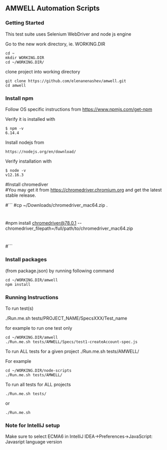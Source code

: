 AMWELL Automation Scripts
---

### Getting Started
This test suite uses Selenium WebDriver and node js engine

Go to the new work directory, ie. WORKING.DIR

```
cd ~
mkdir WORKING.DIR
cd ~/WORKING.DIR/

```

clone project into working directory

```
git clone https://github.com/elenanenashev/amwell.git
cd amwell
```

### Install npm
Follow OS specific instructions from https://www.npmjs.com/get-npm

Verify it is installed with
```
$ npm -v
6.14.4
```  

Install nodejs from

```
https://nodejs.org/en/download/
```
Verify installation with

```
$ node -v
v12.16.3
```

#Install chromediver  
#You may get it from  https://chromedriver.chromium.org and get the latest stable release.

#```
#cp ~/Downloads/chromedriver_mac64.zip .
#
#npm install chromedriver@78.0.1 --chromedriver_filepath=/full/path/to/chromedriver_mac64.zip
#
#```


### Install packages
(from package.json) by running following command
```
cd ~/WORKING.DIR/amwell
npm install
```

### Running Instructions
To run test(s)

./Run.me.sh tests/PROJECT_NAME/SpecsXXX/Test_name

for example to run one test only
```
cd ~/WORKING.DIR/amwell 
./Run.me.sh tests/AMWELL/Specs/test1-createAccount-spec.js
```

To run ALL tests for a given project
./Run.me.sh tests/AMWELL/

For example
```
cd ~/WORKING.DIR/node-scripts
./Run.me.sh tests/AMWELL/
```

To run all tests for ALL projects
```
./Run.me.sh tests/

```

or

```
./Run.me.sh
```

### Note for IntelliJ setup

Make sure to select ECMA6 in 
IntelliJ IDEA->Preferences->JavaScript: Javasript language version

